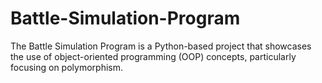 # Battle-Simulation-Program
The Battle Simulation Program is a Python-based project that showcases the use of object-oriented programming (OOP) concepts, particularly focusing on polymorphism.
